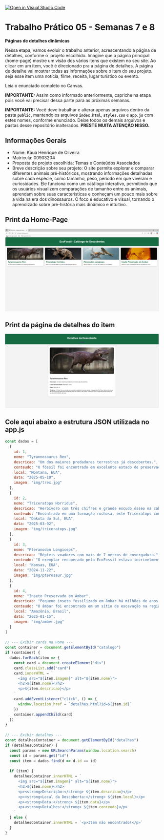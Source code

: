 [![Open in Visual Studio Code](https://classroom.github.com/assets/open-in-vscode-2e0aaae1b6195c2367325f4f02e2d04e9abb55f0b24a779b69b11b9e10269abc.svg)](https://classroom.github.com/online_ide?assignment_repo_id=20906707&assignment_repo_type=AssignmentRepo)
# Trabalho Prático 05 - Semanas 7 e 8

**Páginas de detalhes dinâmicas**

Nessa etapa, vamos evoluir o trabalho anterior, acrescentando a página de detalhes, conforme o  projeto escolhido. Imagine que a página principal (home-page) mostre um visão dos vários itens que existem no seu site. Ao clicar em um item, você é direcionado pra a página de detalhes. A página de detalhe vai mostrar todas as informações sobre o item do seu projeto. seja esse item uma notícia, filme, receita, lugar turístico ou evento.

Leia o enunciado completo no Canvas. 

**IMPORTANTE:** Assim como informado anteriormente, capriche na etapa pois você vai precisar dessa parte para as próximas semanas. 

**IMPORTANTE:** Você deve trabalhar e alterar apenas arquivos dentro da pasta **`public`,** mantendo os arquivos **`index.html`**, **`styles.css`** e **`app.js`** com estes nomes, conforme enunciado. Deixe todos os demais arquivos e pastas desse repositório inalterados. **PRESTE MUITA ATENÇÃO NISSO.**

## Informações Gerais

- Nome: Kaua Henrique de Oliveira
- Matricula: 00903204
- Proposta de projeto escolhida: Temas e Conteúdos Associados
- Breve descrição sobre seu projeto: O site permite explorar e comparar diferentes animais pré-históricos, mostrando informações detalhadas sobre cada espécie, como tamanho, peso, período em que viveram e curiosidades. Ele funciona como um catálogo interativo, permitindo que os usuários visualizem comparações de tamanho entre os animais, aprendam sobre suas características e conheçam um pouco mais sobre a vida na era dos dinossauros. O foco é educativo e visual, tornando o aprendizado sobre pré-história mais dinâmico e intuitivo.

## Print da Home-Page

![Print da Home-Page](public/img/home.png)

## Print da página de detalhes do item

![Print da página de detalhes do item](public/img/cards.png)

## Cole aqui abaixo a estrutura JSON utilizada no app.js

```javascript
const dados = [
  {
    id: 1,
    nome: "Tyrannosaurus Rex",
    descricao: "Um dos maiores predadores terrestres já descobertos.",
    conteudo: "O fóssil foi encontrado em excelente estado de preservação. A equipe da EcoFossil utilizou técnicas de reconstrução digital para restaurar parte do crânio e das patas. Estima-se que o espécime tenha vivido há cerca de 68 milhões de anos.",
    local: "Montana, EUA",
    data: "2025-05-10",
    imagem: "img/trex.jpg"
  },
  {
    id: 2,
    nome: "Triceratops Horridus",
    descricao: "Herbívoro com três chifres e grande escudo ósseo na cabeça.",
    conteudo: "Encontrado em uma formação rochosa, este Triceratops contribuiu para entender como essa espécie se defendia dos grandes predadores. A equipe da EcoFossil reconstruiu digitalmente os chifres e parte do escudo.",
    local: "Dakota do Sul, EUA",
    data: "2025-03-02",
    imagem: "img/triceratops.jpg"
  },
  {
    id: 3,
    nome: "Pteranodon Longiceps",
    descricao: "Répteis voadores com mais de 7 metros de envergadura.",
    conteudo: "O exemplar recuperado pela EcoFossil estava incrivelmente preservado, revelando novos detalhes sobre a aerodinâmica dos pterossauros. As análises indicam adaptações únicas para o voo planado.",
    local: "Kansas, EUA",
    data: "2024-11-22",
    imagem: "img/pterosaur.jpg"
  },
  {
    id: 4,
    nome: "Inseto Preservado em Âmbar",
    descricao: "Pequeno inseto fossilizado em âmbar há milhões de anos.",
    conteudo: "O âmbar foi encontrado em um sítio de escavação na região amazônica. O DNA preservado permitirá estudos sobre a fauna do período Cretáceo. Essa descoberta reforça o compromisso da EcoFossil com a restauração da natureza original.",
    local: "Amazônia, Brasil",
    data: "2025-01-15",
    imagem: "img/amber.jpg"
  }
]

// --- Exibir cards na Home ---
const container = document.getElementById("catalogo")
if (container) {
  dados.forEach(item => {
    const card = document.createElement("div")
    card.classList.add("card")
    card.innerHTML = `
      <img src="${item.imagem}" alt="${item.nome}">
      <h2>${item.nome}</h2>
      <p>${item.descricao}</p>
    `
    card.addEventListener("click", () => {
      window.location.href = `detalhes.html?id=${item.id}`
    })
    container.appendChild(card)
  })
}

// --- Exibir detalhes ---
const detalhesContainer = document.getElementById("detalhes")
if (detalhesContainer) {
  const params = new URLSearchParams(window.location.search)
  const id = params.get("id")
  const item = dados.find(d => d.id == id)

  if (item) {
    detalhesContainer.innerHTML = `
      <img src="${item.imagem}" alt="${item.nome}">
      <h2>${item.nome}</h2>
      <p><strong>Descrição:</strong> ${item.descricao}</p>
      <p><strong>Local da Descoberta:</strong> ${item.local}</p>
      <p><strong>Data:</strong> ${item.data}</p>
      <p><strong>Detalhes:</strong> ${item.conteudo}</p>
    `
  } else {
    detalhesContainer.innerHTML = `<p>Item não encontrado!</p>`
  }
}
```